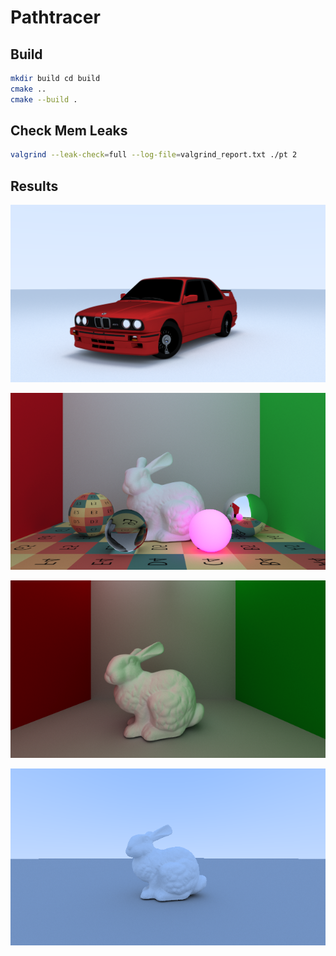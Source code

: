 # Pathtracer

## Build

```bash
mkdir build cd build
cmake ..
cmake --build .
```

## Check Mem Leaks

```bash
valgrind --leak-check=full --log-file=valgrind_report.txt ./pt 2
```

## Results

![](./doc/results/render_5000s_3b_1731087163.png)

![](./doc/results/render_5000s_3b_1731060148.png)

![](./doc/results/cornell_box_10000s_3b_1730735703.png)

![](./doc/results/bunny_10000s_3b.png)
